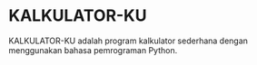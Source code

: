 # KALKULATOR-KU
<p>KALKULATOR-KU adalah program kalkulator sederhana dengan menggunakan bahasa pemrograman Python.</p>
